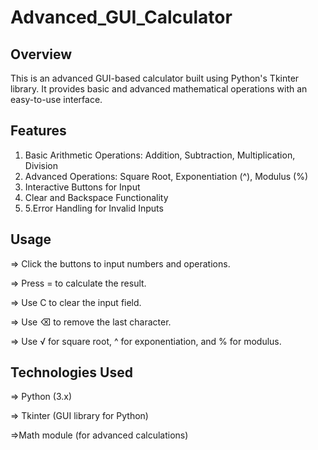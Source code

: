# Advanced_GUI_Calculator
## Overview

This is an advanced GUI-based calculator built using Python's Tkinter library. It provides basic and advanced mathematical operations with an easy-to-use interface.

## Features

1. Basic Arithmetic Operations: Addition, Subtraction, Multiplication, Division
2. Advanced Operations: Square Root, Exponentiation (^), Modulus (%)
3. Interactive Buttons for Input
4. Clear and Backspace Functionality
5. 5.Error Handling for Invalid Inputs

## Usage

=> Click the buttons to input numbers and operations.

=> Press = to calculate the result.

=> Use C to clear the input field.

=> Use ⌫ to remove the last character.

=> Use √ for square root, ^ for exponentiation, and % for modulus.

## Technologies Used

=> Python (3.x)

=> Tkinter (GUI library for Python)

=>Math module (for advanced calculations)

